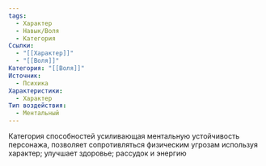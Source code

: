 ```yaml
---
tags:
  - Характер
  - Навык/Воля
  - Категория
Ссылки:
  - "[[Характер]]"
  - "[[Воля]]"
Категория: "[[Воля]]"
Источник:
  - Психика
Характеристики:
  - Характер
Тип воздействия:
  - Ментальный
---
```

Категория способностей усиливающая ментальную устойчивость персонажа, позволяет сопротивляться физическим угрозам используя характер; улучшает здоровье; рассудок и энергию